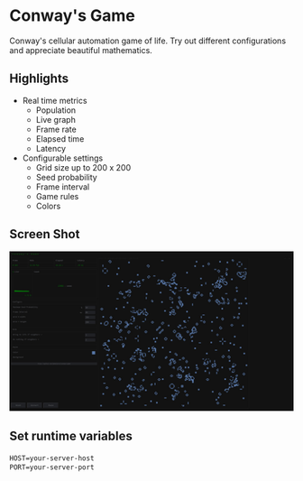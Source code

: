 # Conway's Game
Conway's cellular automation game of life. Try out different configurations and
appreciate beautiful mathematics.

## Highlights
- Real time metrics
  - Population
  - Live graph
  - Frame rate
  - Elapsed time
  - Latency
- Configurable settings
  - Grid size up to 200 x 200
  - Seed probability
  - Frame interval
  - Game rules
  - Colors

## Screen Shot
  <img src="src/public/img/conways-game-screen-shot.jpg" alt="Conway's Game Screen Shot">

## Set runtime variables
    HOST=your-server-host
    PORT=your-server-port
